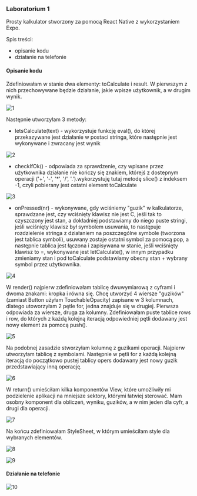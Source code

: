 ### Laboratorium 1
Prosty kalkulator stworzony za pomocą React Native z wykorzystaniem Expo.

Spis treści:
- opisanie kodu
- działanie na telefonie

#### Opisanie kodu
Zdefiniowałam w stanie dwa elementy: toCalculate i result. W pierwszym z nich przechowywane będzie działanie, jakie wpisze użytkownik, a w drugim wynik. 

![1](https://github.com/kamilanagorska/aplikacje-mobilne-nagorska-185ic/blob/main/Laboratorium1/screenshots/1.png?raw=true)

Następnie utworzyłam 3 metody:
- letsCalculate(text) - wykorzystuje funkcję eval(), do której przekazywane jest działanie w postaci stringa, które następnie jest wykonywane i zwracany jest wynik

![2](https://github.com/kamilanagorska/aplikacje-mobilne-nagorska-185ic/blob/main/Laboratorium1/screenshots/2.png?raw=true)

- checkIfOk() - odpowiada za sprawdzenie, czy wpisane przez użytkownika działanie nie kończy się znakiem, którejś z dostepnym operacji ('+', '-', '*', '/', '.').wykorzystuję tutaj metodę slice() z indeksem -1, czyli pobierany jest ostatni element toCalculate

![3](https://github.com/kamilanagorska/aplikacje-mobilne-nagorska-185ic/blob/main/Laboratorium1/screenshots/3.png?raw=true)

- onPressed(nr) - wykonywane, gdy wciśniemy "guzik" w kalkulatorze, sprawdzane jest, czy wciśnięty klawisz nie jest C, jeśli tak to czyszczony jest stan, a dokładniej podstawiamy do niego puste stringi, jeśli wciśnięty klawisz był symbolem usuwania, to następuje rozdzielenie stringa z działaniem na poszczególne symbole (tworzona jest tablica symboli), usuwany zostaje ostatni symbol za pomocą pop, a następnie tablica jest łączona i zapisywana w stanie, jeśli wciśnięty klawisz to =, wykonywane jest letCalculate(), w innym przypadku zmieniamy stan i pod toCalculate podstawiamy obecny stan + wybrany symbol przez użytkownika.

![4](https://github.com/kamilanagorska/aplikacje-mobilne-nagorska-185ic/blob/main/Laboratorium1/screenshots/4.png?raw=true)

W render() najpierw zdefiniowałam tablicę dwuwymiarową z cyframi i dwoma znakami: kropka i równa się. Chcę utworzyć 4 wiersze "guzików" (zamiast Button użyłam TouchableOpacity) zapisane w 3 kolumnach, dlatego utoworzyłam 2 pętle for, jedna znajduje się w drugiej. Pierwsza odpowiada za wiersze, druga za kolumny. Zdefiniowałam puste tablice rows i row, do których z każdą kolejną iteracją odpowiedniej pętli dodawany jest nowy element za pomocą push().

![5](https://github.com/kamilanagorska/aplikacje-mobilne-nagorska-185ic/blob/main/Laboratorium1/screenshots/5.png?raw=true)

Na podobnej zasadzie stworzyłam kolumnę z guzikami operacji. Najpierw utworzyłam tablicę z symbolami. Następnie w pętli for z każdą kolejną iteracją do początkowo pustej tablicy opers dodawany jest nowy guzik przedstawiający inną operację.

![6](https://github.com/kamilanagorska/aplikacje-mobilne-nagorska-185ic/blob/main/Laboratorium1/screenshots/6.png?raw=true)

W return() umieściłam kilka komponentów View, które umożliwiły mi podzielenie aplikacji na mniejsze sektory, którymi łatwiej sterować. Mam osobny komponent dla obliczeń, wyniku, guzików, a w nim jeden dla cyfr, a drugi dla operacji. 

![7](https://github.com/kamilanagorska/aplikacje-mobilne-nagorska-185ic/blob/main/Laboratorium1/screenshots/7.png?raw=true)

Na końcu zdefiniowałam StyleSheet, w którym umieściłam style dla wybranych elementów.

![8](https://github.com/kamilanagorska/aplikacje-mobilne-nagorska-185ic/blob/main/Laboratorium1/screenshots/8.png?raw=true)

![9](https://github.com/kamilanagorska/aplikacje-mobilne-nagorska-185ic/blob/main/Laboratorium1/screenshots/9.png?raw=true)


#### Działanie na telefonie

![10](https://github.com/kamilanagorska/aplikacje-mobilne-nagorska-185ic/blob/main/Laboratorium1/screenshots/10.jpg?raw=true)